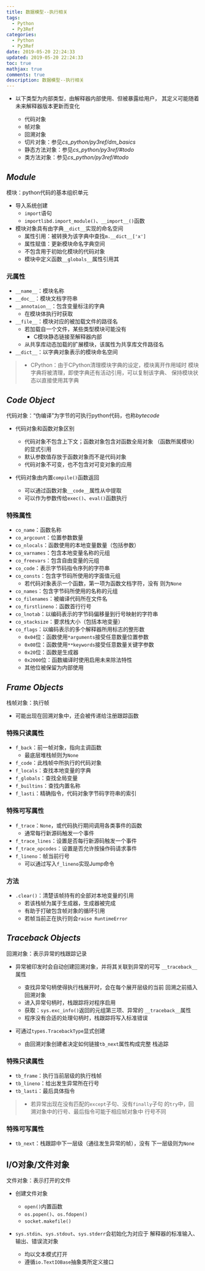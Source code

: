 ```yaml
---
title: 数据模型--执行相关
tags:
  - Python
  - Py3Ref
categories:
  - Python
  - Py3Ref
date: 2019-05-20 22:24:33
updated: 2019-05-20 22:24:33
toc: true
mathjax: true
comments: true
description: 数据模型--执行相关
---
```


-	以下类型为内部类型，由解释器内部使用、但被暴露给用户，
	其定义可能随着未来解释器版本更新而变化

	-	代码对象
	-	帧对象
	-	回溯对象
	-	切片对象：参见*cs_python/py3ref/dm_basics*
	-	静态方法对象：参见*cs_python/py3ref/#todo*
	-	类方法对象：参见*cs_python/py3ref/#todo*

##	*Module*

模块：python代码的基本组织单元

-	导入系统创建
	-	`import`语句
	-	`importlibd.import_module()`、`__import__()`函数
-	模块对象具有由字典`__dict__`实现的命名空间
	-	属性引用：被转换为该字典中查找`m.__dict__['x']`
	-	属性赋值：更新模块命名字典空间
	-	不包含用于初始化模块的代码对象
	-	模块中定义函数`__globals__`属性引用其

###	元属性

-	`__name__`：模块名称
-	`__doc__`：模块文档字符串
-	`__annotaion__`：包含变量标注的字典
	-	在模块体执行时获取
-	`__file__`：模块对应的被加载文件的路径名
	-	若加载自一个文件，某些类型模块可能没有
		-	C模块静态链接至解释器内部
	-	从共享库动态加载的扩展模块，该属性为共享库文件路径名
-	`__dict__`：以字典对象表示的模块命名空间

> - CPython：由于CPython清理模块字典的设定，模块离开作用域时
	模块字典将被清理，即使字典还有活动引用，可以复制该字典、
	保持模块状态以直接使用其字典

##	*Code Object*

代码对象：“伪编译”为字节的可执行python代码，也称*bytecode*

-	代码对象和函数对象区别
	-	代码对象不包含上下文；函数对象包含对函数全局对象
		（函数所属模块）的显式引用
	-	默认参数值存放于函数对象而不是代码对象
	-	代码对象不可变，也不包含对可变对象的应用

-	代码对象由内置`compile()`函数返回
	-	可以通过函数对象`__code__`属性从中提取
	-	可以作为参数传给`exec()`、`eval()`函数执行

###	特殊属性

-	`co_name`：函数名称
-	`co_argcount`：位置参数数量
-	`co_nlocals`：函数使用的本地变量数量（包括参数）
-	`co_varnames`：包含本地变量名称的元组
-	`co_freevars`：包含自由变量的元组
-	`co_code`：表示字节码指令序列的字符串
-	`co_consts`：包含字节码所使用的字面值元组
	-	若代码对象表示一个函数，第一项为函数文档字符，没有
		则为`None`
-	`co_names`：包含字节码所使用的名称的元组
-	`co_filenames`：被编译代码所在文件名
-	`co_firstlineno`：函数首行行号
-	`co_lnotab`：以编码表示的字节码偏移量到行号映射的字符串
-	`co_stacksize`：要求栈大小（包括本地变量）
-	`co_flags`：以编码表示的多个解释器所用标志的整形数
	-	`0x04`位：函数使用`*arguments`接受任意数量位置参数
	-	`0x08`位：函数使用`**keywords`接受任意数量关键字参数
	-	`0x20`位：函数是生成器
	-	`0x2000`位：函数编译时使用启用未来除法特性
	-	其他位被保留为内部使用

##	*Frame Objects*

栈帧对象：执行帧

-	可能出现在回溯对象中，还会被传递给注册跟踪函数

###	特殊只读属性

-	`f_back`：前一帧对象，指向主调函数
	-	最底层堆栈帧则为`None`
-	`f_code`：此栈帧中所执行的代码对象
-	`f_locals`：查找本地变量的字典
-	`f_globals`：查找全局变量
-	`f_builtins`：查找内置名称
-	`f_lasti`：精确指令，代码对象字节码字符串的索引

###	特殊可写属性

-	`f_trace`：`None`，或代码执行期间调用各类事件的函数
	-	通常每行新源码触发一个事件
-	`f_trace_lines`：设置是否每行新源码触发一个事件
-	`f_trace_opcodes`：设置是否允许按操作码请求事件
-	`f_lineno`：帧当前行号
	-	可以通过写入`f_lineno`实现Jump命令

###	方法

-	`.clear()`：清楚该帧持有的全部对本地变量的引用
	-	若该栈帧为属于生成器，生成器被完成
	-	有助于打破包含帧对象的循环引用
	-	若帧当前正在执行则会`raise RuntimeError`

##	*Traceback Objects*

回溯对象：表示异常的栈跟踪记录

-	异常被印发时会自动创建回溯对象，并将其关联到异常的可写
	`__traceback__`属性

	-	查找异常句柄使得执行栈展开时，会在每个展开层级的当前
		回溯之前插入回溯对象
	-	进入异常句柄时，栈跟踪将对程序启用
	-	获取：`sys.exc_info()`返回的元组第三项、异常的
		`__traceback__`属性
	-	程序没有合适的处理句柄时，栈跟踪将写入标准错误

-	可通过`types.TracebackType`显式创建
	-	由回溯对象创建者决定如何链接`tb_next`属性构成完整
		栈追踪

###	特殊只读属性

-	`tb_frame`：执行当前层级的执行栈帧
-	`tb_lineno`：给出发生异常所在行号
-	`tb_lasti`：最后具体指令

> - 若异常出现在没有匹配的`except`子句、没有`finally`子句
	的`try`中，回溯对象中的行号、最后指令可能于相应帧对象中
	行号不同

###	特殊可写属性

-	`tb_next`：栈跟踪中下一层级（通往发生异常的帧），没有
	下一层级则为`None`

##	I/O对象/文件对象

文件对象：表示打开的文件

-	创建文件对象
	-	`open()`内置函数
	-	`os.popen()`、`os.fdopen()`
	-	`socket.makefile()`

-	`sys.stdin`、`sys.stdout`、`sys.stderr`会初始化为对应于
	解释器的标准输入、输出、错误流对象
	-	均以文本模式打开
	-	遵循`io.TextIOBase`抽象类所定义接口

